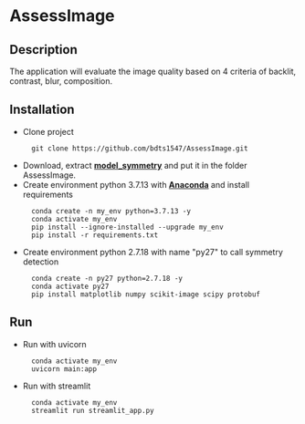 # AssessImage
## Description
  The application will evaluate the image quality based on 4 criteria of backlit, contrast, blur, composition.

## Installation
- Clone project
  ```
    git clone https://github.com/bdts1547/AssessImage.git
  ```
- Download, extract **[model_symmetry](https://drive.google.com/file/d/1H-VNoNxZX63s6ZxFA76-0sh-EEctoQQe/view?usp=sharing)** and put it in the folder AssessImage.
- Create environment python 3.7.13 with **[Anaconda](https://www.anaconda.com/)** and install requirements
  ```
    conda create -n my_env python=3.7.13 -y
    conda activate my_env
    pip install --ignore-installed --upgrade my_env
    pip install -r requirements.txt
  ```
- Create environment python 2.7.18 with name "py27" to call symmetry detection
  ```
    conda create -n py27 python=2.7.18 -y
    conda activate py27
    pip install matplotlib numpy scikit-image scipy protobuf
  ```


## Run
- Run with uvicorn
  ```
    conda activate my_env
    uvicorn main:app
  ```
- Run with streamlit
  ```
    conda activate my_env
    streamlit run streamlit_app.py
  ```
